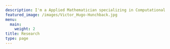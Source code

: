 ```yaml
---
description: I'm a Applied Mathematician specializing in Computational Biology & Epidemiology and Data Analytics & Visualization. Currently based in Los Alamos, NM.
featured_image: /images/Victor_Hugo-Hunchback.jpg
menu:
  main:
    weight: 2
title: Research
type: page
---
```





